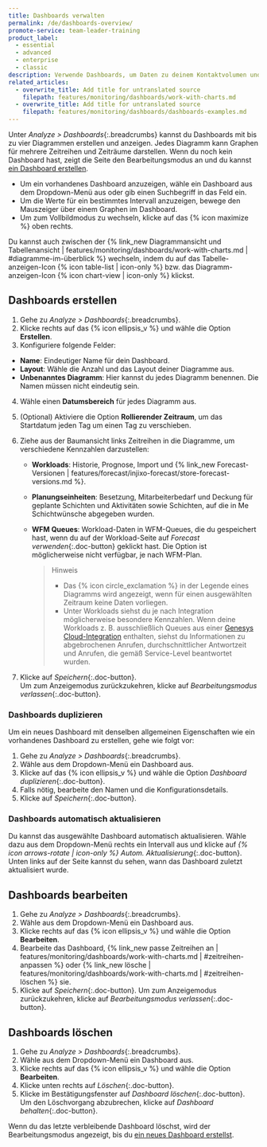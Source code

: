 ```yaml
---
title: Dashboards verwalten
permalink: /de/dashboards-overview/
promote-service: team-leader-training
product_label:
  - essential
  - advanced
  - enterprise
  - classic
description: Verwende Dashboards, um Daten zu deinem Kontaktvolumen und deiner Besetzung zu analysieren.
related_articles:
  - overwrite_title: Add title for untranslated source
    filepath: features/monitoring/dashboards/work-with-charts.md
  - overwrite_title: Add title for untranslated source
    filepath: features/monitoring/dashboards/dashboards-examples.md
---
```


Unter _Analyze > Dashboards_{:.breadcrumbs} kannst du Dashboards mit bis zu vier Diagrammen erstellen und anzeigen. Jedes Diagramm kann Graphen für mehrere Zeitreihen und Zeiträume darstellen. Wenn du noch kein Dashboard hast, zeigt die Seite den Bearbeitungsmodus an und du kannst [ein Dashboard erstellen](#dashboards-erstellen).

- Um ein vorhandenes Dashboard anzuzeigen, wähle ein Dashboard aus dem Dropdown-Menü aus oder gib einen Suchbegriff in das Feld ein.  
- Um die Werte für ein bestimmtes Intervall anzuzeigen, bewege den Mauszeiger über einem Graphen im Dashboard.
- Um zum Vollbildmodus zu wechseln, klicke auf das {% icon maximize %} oben rechts.

Du kannst auch zwischen der {% link_new Diagrammansicht und Tabellenansicht | features/monitoring/dashboards/work-with-charts.md | #diagramme-im-überblick %} wechseln, indem du auf das Tabelle-anzeigen-Icon {% icon table-list | icon-only %} bzw. das Diagramm-anzeigen-Icon {% icon chart-view | icon-only %} klickst.

## Dashboards erstellen

1. Gehe zu _Analyze > Dashboards_{:.breadcrumbs}.
2. Klicke rechts auf das {% icon ellipsis_v %} und wähle die Option **Erstellen**.
3. Konfiguriere folgende Felder:
  - **Name**: Eindeutiger Name für dein Dashboard.
  - **Layout**: Wähle die Anzahl und das Layout deiner Diagramme aus.
  - **Unbenanntes Diagramm**: Hier kannst du jedes Diagramm benennen. Die Namen müssen nicht eindeutig sein.
4. Wähle einen **Datumsbereich** für jedes Diagramm aus.
5. (Optional) Aktiviere die Option **Rollierender Zeitraum**, um das Startdatum jeden Tag um einen Tag zu verschieben.
6. Ziehe aus der Baumansicht links Zeitreihen in die Diagramme, um verschiedene Kennzahlen darzustellen:
   - **Workloads**: Historie, Prognose, Import und {% link_new Forecast-Versionen | features/forecast/injixo-forecast/store-forecast-versions.md %}. 
   - **Planungseinheiten**: Besetzung, Mitarbeiterbedarf und Deckung für geplante Schichten und Aktivitäten sowie Schichten, auf die in Me Schichtwünsche abgegeben wurden.
   - **WFM Queues**: Workload-Daten in WFM-Queues, die du gespeichert hast, wenn du auf der Workload-Seite auf _Forecast verwenden_{:.doc-button} geklickt hast. Die Option ist möglicherweise nicht verfügbar, je nach WFM-Plan. 

      > Hinweis
      >
      > - Das {% icon circle_exclamation %} in der Legende eines Diagramms wird angezeigt, wenn für einen ausgewählten Zeitraum keine Daten vorliegen.
      > - Unter Workloads siehst du je nach Integration möglicherweise besondere Kennzahlen. Wenn deine Workloads z.&nbsp;B. ausschließlich Queues aus einer [Genesys Cloud-Integration](/add-genesys-cloud-integration/) enthalten, siehst du Informationen zu abgebrochenen Anrufen, durchschnittlicher Antwortzeit und Anrufen, die gemäß Service-Level beantwortet wurden. 

7. Klicke auf _Speichern_{:.doc-button}.<br>Um zum Anzeigemodus zurückzukehren, klicke auf _Bearbeitungsmodus verlassen_{:.doc-button}.

### Dashboards duplizieren

Um ein neues Dashboard mit denselben allgemeinen Eigenschaften wie ein vorhandenes Dashboard zu erstellen, gehe wie folgt vor:
1. Gehe zu _Analyze > Dashboards_{:.breadcrumbs}.
2. Wähle aus dem Dropdown-Menü ein Dashboard aus.
3. Klicke auf das {% icon ellipsis_v %} und wähle die Option _Dashboard duplizieren_{:.doc-button}.
4. Falls nötig, bearbeite den Namen und die Konfigurationsdetails.
5. Klicke auf _Speichern_{:.doc-button}.

### Dashboards automatisch aktualisieren

Du kannst das ausgewählte Dashboard automatisch aktualisieren. Wähle dazu aus dem Dropdown-Menü rechts ein Intervall aus und klicke auf _{% icon arrows-rotate | icon-only %} Autom. Aktualisierung_{:.doc-button}.<br>Unten links auf der Seite kannst du sehen, wann das Dashboard zuletzt aktualisiert wurde.

## Dashboards bearbeiten

1. Gehe zu _Analyze > Dashboards_{:.breadcrumbs}.
2. Wähle aus dem Dropdown-Menü ein Dashboard aus.
3. Klicke rechts auf das {% icon ellipsis_v %} und wähle die Option **Bearbeiten**.
4. Bearbeite das Dashboard, {% link_new passe Zeitreihen an | features/monitoring/dashboards/work-with-charts.md | #zeitreihen-anpassen %} oder {% link_new lösche | features/monitoring/dashboards/work-with-charts.md | #zeitreihen-löschen %} sie.
5. Klicke auf _Speichern_{:.doc-button}. Um zum Anzeigemodus zurückzukehren, klicke auf _Bearbeitungsmodus verlassen_{:.doc-button}.

## Dashboards löschen

1. Gehe zu _Analyze > Dashboards_{:.breadcrumbs}.
2. Wähle aus dem Dropdown-Menü ein Dashboard aus.
3. Klicke rechts auf das {% icon ellipsis_v %} und wähle die Option **Bearbeiten**.
4. Klicke unten rechts auf _Löschen_{:.doc-button}.  
5. Klicke im Bestätigungsfenster auf _Dashboard löschen_{:.doc-button}.<br> Um den Löschvorgang abzubrechen, klicke auf _Dashboard behalten_{:.doc-button}.

Wenn du das letzte verbleibende Dashboard löschst, wird der Bearbeitungsmodus angezeigt, bis du [ein neues Dashboard erstellst](#dashboards-erstellen).
